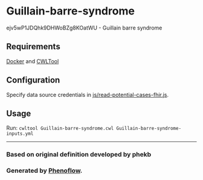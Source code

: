 # Guillain-barre-syndrome

ejv5wP1JDQhk9DHWoBZg8KOatWU - Guillain barre syndrome

## Requirements

[Docker](https://docs.docker.com/install/) and [CWLTool](https://github.com/common-workflow-language/cwltool#install)

## Configuration

Specify data source credentials in [js/read-potential-cases-fhir.js](js/read-potential-cases-fhir.js).

## Usage

Run: `cwltool Guillain-barre-syndrome.cwl Guillain-barre-syndrome-inputs.yml`

***

### Based on original definition developed by phekb
### Generated by [Phenoflow](https://kclhi.org/phenoflow).
